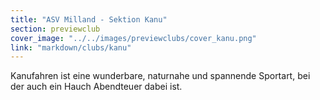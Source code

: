 ```yaml
---
title: "ASV Milland - Sektion Kanu"
section: previewclub
cover_image: "../../images/previewclubs/cover_kanu.png"
link: "markdown/clubs/kanu"
---
```


Kanufahren ist eine wunderbare, naturnahe und spannende Sportart, bei der auch ein Hauch Abendteuer dabei ist.